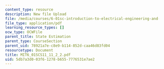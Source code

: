 ```yaml
---
content_type: resource
description: New file Upload
file: /media/courses/6-01sc-introduction-to-electrical-engineering-and-computer-science-i-spring-2011/5db7a3d003f61278b6557776531e7ae2_MIT6_01SCS11_11_2_2.pdf
file_type: application/pdf
learning_resource_types: []
ocw_type: OCWFile
parent_title: State Estimation
parent_type: CourseSection
parent_uid: 78921a7e-c8e9-b114-852d-caa46d83fd04
resourcetype: Document
title: MIT6_01SCS11_11_2_2.pdf
uid: 5db7a3d0-03f6-1278-b655-7776531e7ae2
---
```

